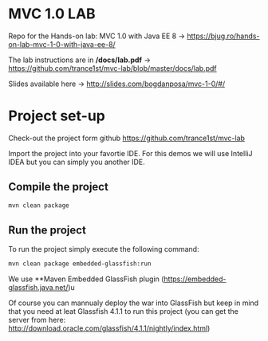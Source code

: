 # MVC 1.0 LAB
Repo for the Hands-on lab: MVC 1.0 with Java EE 8 -> https://bjug.ro/hands-on-lab-mvc-1-0-with-java-ee-8/

The lab instructions are in **/docs/lab.pdf** -> https://github.com/trance1st/mvc-lab/blob/master/docs/lab.pdf

Slides available here -> http://slides.com/bogdanposa/mvc-1-0/#/


Project set-up
============

Check-out the project form github https://github.com/trance1st/mvc-lab

Import the project into your favortie IDE. For this demos we will use IntelliJ IDEA but you can simply you another IDE.

Compile the project
-------------------
```sh
mvn clean package
```
Run the project
-------------------

To run the project simply execute the following command:
```sh
mvn clean package embedded-glassfish:run   
```
We use **Maven Embedded GlassFish plugin (https://embedded-glassfish.java.net/)u

Of course you can mannualy deploy the war into GlassFish but keep in mind that you need at leat Glassfish 4.1.1 to run this project (you can get the server from here: http://download.oracle.com/glassfish/4.1.1/nightly/index.html)


